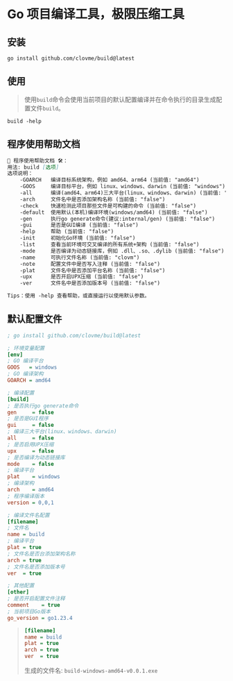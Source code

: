 # Go 项目编译工具，极限压缩工具

## 安装

```shell
go install github.com/clovme/build@latest
```

## 使用

> 使用`build`命令会使用当前项目的默认配置编译并在命令执行的目录生成配置文件`build`。

```shell
build -help
````

## 程序使用帮助文档

```markdown
🧱 程序使用帮助文档 🛠️：
用法: build [选项]
选项说明：
    -GOARCH   编译目标系统架构，例如 amd64、arm64 (当前值: "amd64")
    -GOOS     编译目标平台，例如 linux、windows、darwin (当前值: "windows")
    -all      编译(amd64、arm64)三大平台(linux、windows、darwin) (当前值: "false")
    -arch     文件名中是否添加架构名称 (当前值: "false")
    -check    快速检测此项目那些文件是可构建的命令 (当前值: "false")
    -default  使用默认(本机)编译环境(windows/amd64) (当前值: "false")
    -gen      执行go generate命令(建议:internal/gen) (当前值: "false")
    -gui      是否是GUI编译 (当前值: "false")
    -help     帮助 (当前值: "false")
    -init     初始化Go环境 (当前值: "false")
    -list     查看当前环境可交叉编译的所有系统+架构 (当前值: "false")
    -mode     是否编译为动态链接库，例如 .dll、.so、.dylib (当前值: "false")
    -name     可执行文件名称 (当前值: "clovm")
    -note     配置文件中是否写入注释 (当前值: "false")
    -plat     文件名中是否添加平台名称 (当前值: "false")
    -upx      是否开启UPX压缩 (当前值: "false")
    -ver      文件名中是否添加版本号 (当前值: "false")

Tips：使用 -help 查看帮助，或直接运行以使用默认参数。
```

## 默认配置文件
```ini
; go install github.com/clovme/build@latest

; 环境变量配置
[env]
; GO 编译平台
GOOS   = windows
; GO 编译架构
GOARCH = amd64

; 编译配置
[build]
; 是否执行go generate命令
gen     = false
; 是否是GUI程序
gui     = false
; 编译三大平台(linux、windows、darwin)
all     = false
; 是否启用UPX压缩
upx     = false
; 是否编译为动态链接库
mode    = false
; 编译平台
plat    = windows
; 编译架构
arch    = amd64
; 程序编译版本
version = 0,0,1

; 编译文件名配置
[filename]
; 文件名
name = build
; 编译平台
plat = true
; 文件名是否台添加架构名称
arch = true
; 文件名是否添加版本号
ver  = true

; 其他配置
[other]
; 是否开启配置文件注释
comment    = true
; 当前项目Go版本
go_version = go1.23.4
```

> ```ini
> [filename]
> name = build
> plat = true
> arch = true
> ver  = true
> ```
>
> 生成的文件名: `build-windows-amd64-v0.0.1.exe`